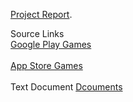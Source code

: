 

[Project Report](https://github.com/pallavikakunje/CS838-DataScience/blob/master/Report-Stage1.pdf).

Source Links<br>
<a href = "https://github.com/pallavikakunje/CS838-DataScience/blob/master/Playstore_source.json">Google Play Games</a> <br><br>
<a href = "https://github.com/pallavikakunje/CS838-DataScience/blob/master/game_final_backup.json">App Store Games</a>
<br><br>
Text Document 
<a href = "https://github.com/pallavikakunje/CS838-DataScience/tree/master/documents">Dcouments</a>
